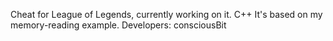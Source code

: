 Cheat for League of Legends, currently working on it. C++
It's based on my memory-reading example.
Developers: consciousBit
